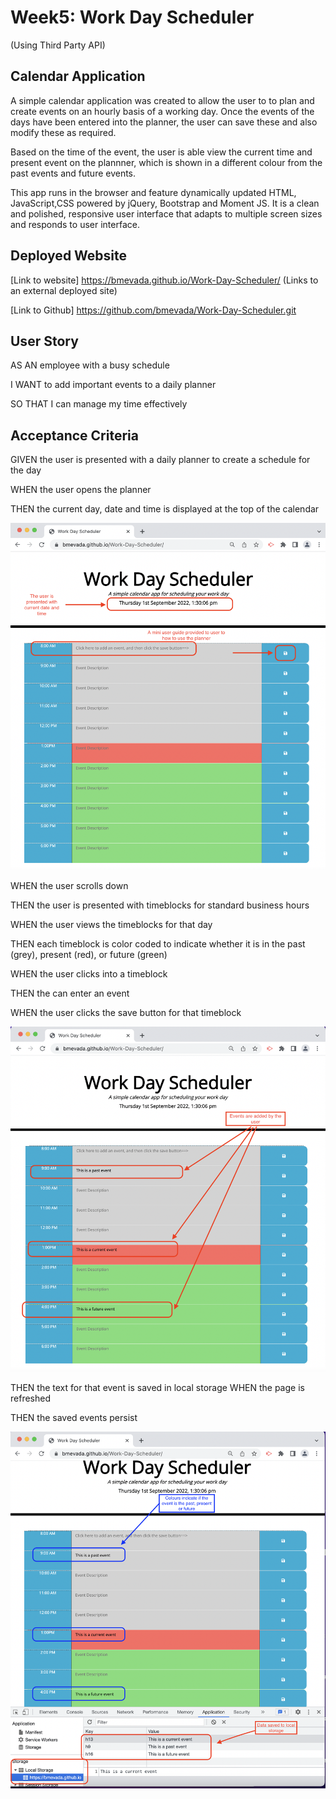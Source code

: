 # Week5: Work Day Scheduler
(Using Third Party API)

## Calendar Application

A simple calendar application was created to allow the user to to plan and create events on an hourly basis of a working day. Once the events of the days have been entered into the planner, the user can save these and also modify these as required.

Based on the time of the event, the user is able view the current time and present event on the plannner, which is shown in a different colour from the past events and future events.

 This app runs in the browser and feature dynamically updated HTML, JavaScript,CSS powered by jQuery, Bootstrap and Moment JS. It is a clean and polished, responsive user interface that adapts to multiple screen sizes and responds to user interface.


## Deployed Website

[Link to website] https://bmevada.github.io/Work-Day-Scheduler/ (Links to an external deployed site)

[Link to Github] https://github.com/bmevada/Work-Day-Scheduler.git


## User Story

AS AN employee with a busy schedule

I WANT to add important events to a daily planner

SO THAT I can manage my time effectively

## Acceptance Criteria

GIVEN the user is presented with a daily planner to create a schedule for the day

WHEN the user opens the planner

THEN the current day, date and time is displayed at the top of the calendar

<img src= './images/main-screen.png'>

WHEN the user scrolls down

THEN the user is presented with timeblocks for standard business hours

WHEN the user views the timeblocks for that day

THEN each timeblock is color coded to indicate whether it is in the past (grey), present (red), or future (green)

WHEN the user clicks into a timeblock

THEN the can enter an event

WHEN the user clicks the save button for that timeblock

<img src= './images/event-added.png'>

THEN the text for that event is saved in local storage
WHEN the page is refreshed


THEN the saved events persist

<img src= './images/event-storage-recall.png'>




